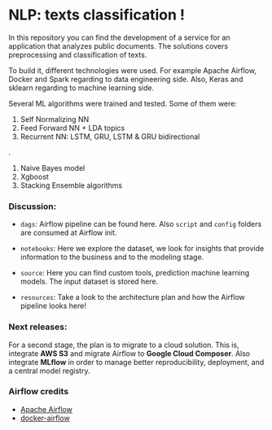 # NLP: texts classification ! 

In this repository you can find the development of a service for an application that analyzes public documents. The solutions covers preprocessing and classification of texts.

To build it, different technologies were used. For example Apache Airflow, Docker and Spark regarding to data engineering side. Also, Keras and sklearn regarding to machine learning side.

Several ML algorithms were trained and tested. Some of them were: 

1. Self Normalizing NN
1. Feed Forward NN + LDA topics
1. Recurrent NN: LSTM, GRU, LSTM & GRU bidirectional


.


1. Naive Bayes model
1. Xgboost
1. Stacking Ensemble algorithms


### Discussion:

- `dags`: Airflow pipeline can be found here. Also `script` and `config` folders are consumed at Airflow init.

- `notebooks`: Here we explore the dataset, we look for insights that provide information to the business and to the modeling stage.

- `source`: Here you can find custom tools, prediction machine learning models. The input dataset is stored here.

- `resources`: Take a look to the architecture plan and how the Airflow pipeline looks here!

### Next releases:

For a second stage, the plan is to migrate to a cloud solution. This is, integrate **AWS S3** and migrate Airflow to **Google Cloud Composer**. Also integrate **MLflow** in order to manage better reproducibility, deployment, and a central model registry.


### Airflow credits

- [Apache Airflow](https://github.com/apache/incubator-airflow)
- [docker-airflow](https://github.com/puckel/docker-airflow)
